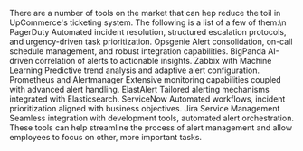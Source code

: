 There are a number of tools on the market that can hep reduce the toil in UpCommerce's ticketing system. The following is a list of a few of them:\n
  PagerDuty
    Automated incident resolution, structured escalation protocols, and urgency-driven task prioritization.
  Opsgenie
    Alert consolidation, on-call schedule management, and robust integration capabilities.
  BigPanda
    AI-driven correlation of alerts to actionable insights.
  Zabbix with Machine Learning
    Predictive trend analysis and adaptive alert configuration.
  Prometheus and Alertmanager
    Extensive monitoring capabilities coupled with advanced alert handling.
  ElastAlert
    Tailored alerting mechanisms integrated with Elasticsearch.
  ServiceNow
    Automated workflows, incident prioritization aligned with business objectives.
  Jira Service Management
    Seamless integration with development tools, automated alert orchestration.
These tools can help streamline the process of alert management and allow employees to focus on other, more important tasks.
